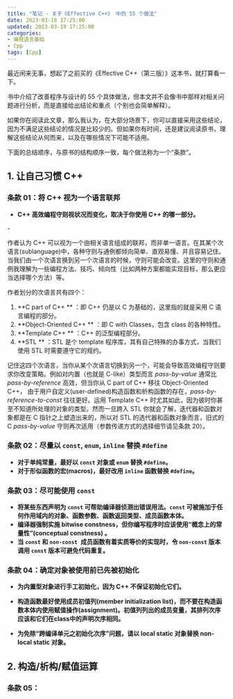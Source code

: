 ```yaml
---
title: "笔记 - 关于《Effective C++》 中的 55 个做法"
date: 2023-03-19 17:25:00
updated: 2023-03-19 17:25:00
categories:
- 编程语言基础
- Cpp
tags: [Cpp]
---
```




最近闲来无事，想起了之前买的《Effective C++（第三版）》这本书，就打算看一下。

书中介绍了改善程序与设计的 55 个具体做法，但本文并不会像书中那样对相关问题进行分析，而是直接给出结论和重点（个别也会简单解释）。

如果你在阅读此文章，那么我认为，在大部分场景下，你可以直接采用这些结论，因为不满足这些结论的情况是比较少的。但如果你有时间，还是建议阅读原书，理解这些结论从何而来，以及在哪些情况下可能不适用。

下面的总结顺序，与原书的结构顺序一致，每个做法称为一个“条款”。



## 1. 让自己习惯 C++

### 条款 01：将 C++ 视为一个语言联邦



* **C++ 高效编程守则视状况而变化，取决于你使用 C++ 的哪一部分。**



\-

作者认为 C++ 可以视为一个由相关语言组成的联邦，而非单一语言。在其某个次语言(sublanguage)中，各种守则与通例都倾向简单、直观易懂、并且容易记住。当我们由一个次语言换到另一个次语言的时候，守则可能会改变。这里的守则和通例我理解为一些编程方法、技巧、倾向性（比如两种方案都能实现目标，那么更应当选择哪个方法）等。

作者划分的次语言共有四个：

1. **C part of C++ ** ：即 C++ 仍是以 C 为基础的，这里指的就是采用 C 语言编程的部分。
2. **Object-Oriented C++ ** ：即 C with Classes，包含 class 的各种特性。
3. **Template C++ ** ：C++ 的泛型编程部分。
4. **STL ** ：STL 是个 template 程序库，其有自己特殊的办事方式，当我们使用 STL 时需要遵守它的规约。



记住这四个次语言，当你从某个次语言切换到另一个，可能会导致高效编程守则要求你改变策略。例如对内置（也就是 C-like）类型而言 *pass-by-value* 通常比 *pass-by-reference* 高效，但当你从 C part of C++ 移往 Object-Oriented C++， 由于用户自定义(user-defined)构造函数和析构函数的存在，*pass-by-reference-to-const* 往往更好。运用 Template C++ 时尤其如此，因为彼时你甚至不知道所处理的对象的类型。然而一旦跨入 STL 你就会了解，迭代器和函数对象都是在 C 指针之上塑造出来的，所以对 STL 的选代器和函数对象而言，旧式的 C *pass-by-value* 守则再次适用（参数传递方式的选择细节请见条款 20）。





### 条款 02：尽量以 `const`, `enum`, `inline` 替换 `#define`



* **对于单纯常量，最好以 `const` 对象或 `enum` 替换 `#define`。**
* **对于形似函数的宏(macros)，最好改用 `inline` 函数替换 `#define`。**









### 条款 03：尽可能使用 `const`



* **将某些东西声明为 `const` 可帮助编译器侦测出错误用法。`const` 可被施加于任何作用域内的对象、函数参数、函数返回类型、成员函数本体。**
* **编译器强制实施 bitwise constness，但你编写程序时应该使用“概念上的常量性”(conceptual constness) 。**
* **当 `const` 和 `non-const `成员函数有着实质等价的实现时，令 `non-const` 版本调用 `const` 版本可避免代码重复。**





### 条款 04：确定对象被使用前已先被初始化



* **为内置型对象进行手工初始化，因为 C++ 不保证初始化它们。**

* **构造函数最好使用成员初值列(member initialization list)，而不要在构造函数本体内使用赋值操作(assignment)。初值列列出的成员变量，其排列次序应该和它们在class中的声明次序相同。**
* **为免除“跨编译单元之初始化次序”问题，请以 local static 对象替换 non-local static 对象。**



## 2. 构造/析构/赋值运算

### 条款 05：

